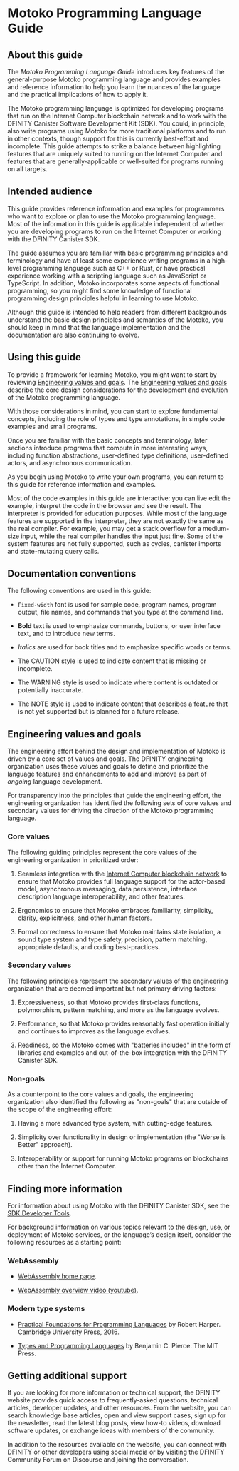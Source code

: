 # Motoko Programming Language Guide

## About this guide

The *Motoko Programming Language Guide* introduces key features of the general-purpose Motoko programming language and provides examples and reference information to help you learn the nuances of the language and the practical implications of how to apply it.

The Motoko programming language is optimized for developing programs that run on the Internet Computer blockchain network and to work with the DFINITY Canister Software Development Kit (SDK). You could, in principle, also write programs using Motoko for more traditional platforms and to run in other contexts, though support for this is currently best-effort and incomplete. This guide attempts to strike a balance between highlighting features that are uniquely suited to running on the Internet Computer and features that are generally-applicable or well-suited for programs running on all targets.

## Intended audience

This guide provides reference information and examples for programmers who want to explore or plan to use the Motoko programming language. Most of the information in this guide is applicable independent of whether you are developing programs to run on the Internet Computer or working with the DFINITY Canister SDK.

The guide assumes you are familiar with basic programming principles and terminology and have at least some experience writing programs in a high-level programming language such as C++ or Rust, or have practical experience working with a scripting language such as JavaScript or TypeScript. In addition, Motoko incorporates some aspects of functional programming, so you might find some knowledge of functional programming design principles helpful in learning to use Motoko.

Although this guide is intended to help readers from different backgrounds understand the basic design principles and semantics of the Motoko, you should keep in mind that the language implementation and the documentation are also continuing to evolve.

## Using this guide

To provide a framework for learning Motoko, you might want to start by reviewing [Engineering values and goals](#engineering-values-and-goals). The [Engineering values and goals](#engineering-values-and-goals) describe the core design considerations for the development and evolution of the Motoko programming language.

With those considerations in mind, you can start to explore fundamental concepts, including the role of types and type annotations, in simple code examples and small programs.

Once you are familiar with the basic concepts and terminology, later sections introduce programs that compute in more interesting ways, including function abstractions, user-defined type definitions, user-defined actors, and asynchronous communication.

As you begin using Motoko to write your own programs, you can return to this guide for reference information and examples.

Most of the code examples in this guide are interactive: you can live edit the example, interpret the code in the browser and see the result. The interpreter is provided for education purposes. While most of the language features are supported in the interpreter, they are not exactly the same as the real compiler. For example, you may get a stack overflow for a medium-size input, while the real compiler handles the input just fine. Some of the system features are not fully supported, such as cycles, canister imports and state-mutating query calls.

## Documentation conventions

The following conventions are used in this guide:

-   `Fixed-width` font is used for sample code, program names, program output, file names, and commands that you type at the command line.

-   **Bold** text is used to emphasize commands, buttons, or user interface text, and to introduce new terms.

-   *Italics* are used for book titles and to emphasize specific words or terms.

-   The CAUTION style is used to indicate content that is missing or incomplete.

-   The WARNING style is used to indicate where content is outdated or potentially inaccurate.

-   The NOTE style is used to indicate content that describes a feature that is not yet supported but is planned for a future release.

## Engineering values and goals

The engineering effort behind the design and implementation of Motoko is driven by a core set of values and goals. The DFINITY engineering organization uses these values and goals to define and prioritize the language features and enhancements to add and improve as part of *ongoing* language development.

For transparency into the principles that guide the engineering effort, the engineering organization has identified the following sets of core values and secondary values for driving the direction of the Motoko programming language.

### Core values

The following guiding principles represent the core values of the engineering organization in prioritized order:

1.  Seamless integration with the [Internet Computer blockchain network](../../concepts/what-is-IC.md#what-is-the-internet-computer) to ensure that Motoko provides full language support for the actor-based model, asynchronous messaging, data persistence, interface description language interoperability, and other features.

2.  Ergonomics to ensure that Motoko embraces familiarity, simplicity, clarity, explicitness, and other human factors.

3.  Formal correctness to ensure that Motoko maintains state isolation, a sound type system and type safety, precision, pattern matching, appropriate defaults, and coding best-practices.

### Secondary values

The following principles represent the secondary values of the engineering organization that are deemed important but not primary driving factors:

1.  Expressiveness, so that Motoko provides first-class functions, polymorphism, pattern matching, and more as the language evolves.

2.  Performance, so that Motoko provides reasonably fast operation initially and continues to improves as the language evolves.

3.  Readiness, so the Motoko comes with "batteries included" in the form of libraries and examples and out-of-the-box integration with the DFINITY Canister SDK.

### Non-goals

As a counterpoint to the core values and goals, the engineering organization also identified the following as "non-goals" that are outside of the scope of the engineering effort:

1.  Having a more advanced type system, with cutting-edge features.

2.  Simplicity over functionality in design or implementation (the "Worse is Better" approach).

3.  Interoperability or support for running Motoko programs on blockchains other than the Internet Computer.

## Finding more information

For information about using Motoko with the DFINITY Canister SDK, see the [SDK Developer Tools](../../developer-docs/build/index.md).

For background information on various topics relevant to the design, use, or deployment of Motoko services, or the language’s design itself, consider the following resources as a starting point:

### WebAssembly

-   [WebAssembly home page](https://webassembly.org/).

-   [WebAssembly overview video (youtube)](https://www.youtube.com/watch?v=fvkIQfRZ-Y0).

### Modern type systems

-   [Practical Foundations for Programming Languages](http://www.cs.cmu.edu/~rwh/pfpl/) by Robert Harper. Cambridge University Press, 2016.

-   [Types and Programming Languages](https://www.cis.upenn.edu/~bcpierce/tapl/) by Benjamin C. Pierce. The MIT Press.

## Getting additional support

If you are looking for more information or technical support, the DFINITY website provides quick access to frequently-asked questions, technical articles, developer updates, and other resources. From the website, you can search knowledge base articles, open and view support cases, sign up for the newsletter, read the latest blog posts, view how-to videos, download software updates, or exchange ideas with members of the community.

In addition to the resources available on the website, you can connect with DFINITY or other developers using social media or by visiting the DFINITY Community Forum on Discourse and joining the conversation.
